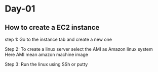 <h1>
Day-01
</h1>
<h2>
How to create a EC2 instance
</h2>
<p>
step 1: Go to the instance tab and create a new one
</p>
<p>
Step 2: To create a linux server select the AMI as Amazon linux system <br>
Here AMI mean amazon machine image
</p>
<p>
Step 3: Run the linux using SSh or putty 
</p>


